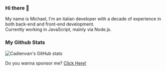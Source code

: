 ### Hi there 👋
My name is Michael, I'm an italian developer with a decade of experience in both back-end and front-end development.  
Currently working in JavaScript, mainly via Node.js.  

### My Github Stats

![Cadienvan's GitHub stats](https://github-readme-stats.vercel.app/api?username=cadienvan&count_private=true&show_icons=true&theme=dracula)

Do you wanna sponsor me? [Click Here!](https://github.com/sponsors/Cadienvan)

